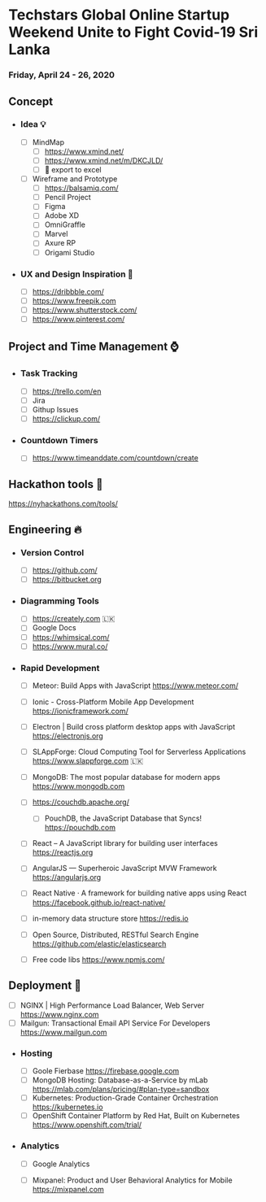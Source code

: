 # Techstars Global Online Startup Weekend Unite to Fight Covid-19 Sri Lanka
### Friday, April 24 - 26, 2020


## Concept
* ### Idea  :bulb:
  - [ ] MindMap
    - [ ] https://www.xmind.net/
    - [ ] https://www.xmind.net/m/DKCJLD/
    - [ ]  :key: export to excel 
  - [ ] Wireframe and Prototype
    - [ ] https://balsamiq.com/
    - [ ] Pencil Project
    - [ ] Figma
    - [ ] Adobe XD
    - [ ] OmniGraffle
    - [ ] Marvel
    - [ ] Axure RP
    - [ ] Origami Studio

* ### UX and Design Inspiration  :high_heel:
  - [ ] https://dribbble.com/
  - [ ] https://www.freepik.com
  - [ ] https://www.shutterstock.com/
  - [ ] https://www.pinterest.com/

## Project and Time Management  :watch:

* ### Task Tracking
  - [ ] https://trello.com/en
  - [ ] Jira
  - [ ] Githup Issues
  - [ ] https://clickup.com/
  
*  ### Countdown Timers

    - [ ] https://www.timeanddate.com/countdown/create
    
## Hackathon tools :knife:
https://nyhackathons.com/tools/
    
## Engineering  :fire:

* ### Version Control
  - [ ] https://github.com/
  - [ ] https://bitbucket.org
  
* ### Diagramming Tools
  - [ ] https://creately.com 🇱🇰
  - [ ] Google Docs
  - [ ] https://whimsical.com/
  - [ ] https://www.mural.co/
  
* ### Rapid Development
  - [ ] Meteor: Build Apps with JavaScript https://www.meteor.com/
  - [ ] Ionic - Cross-Platform Mobile App Development https://ionicframework.com/ 
  - [ ] Electron | Build cross platform desktop apps with JavaScript https://electronjs.org
  - [ ] SLAppForge: Cloud Computing Tool for Serverless Applications https://www.slappforge.com 🇱🇰
  - [ ] MongoDB: The most popular database for modern apps https://www.mongodb.com
  - [ ] https://couchdb.apache.org/
    - [ ] PouchDB, the JavaScript Database that Syncs!  https://pouchdb.com 
  - [ ] React – A JavaScript library for building user interfaces https://reactjs.org
  - [ ] AngularJS — Superheroic JavaScript MVW Framework https://angularjs.org
  - [ ] React Native · A framework for building native apps using React https://facebook.github.io/react-native/
  - [ ] in-memory data structure store https://redis.io
  - [ ] Open Source, Distributed, RESTful Search Engine https://github.com/elastic/elasticsearch
  - [ ] Free code libs https://www.npmjs.com/
    
  
## Deployment  :beers:

  - [ ] NGINX | High Performance Load Balancer, Web Server https://www.nginx.com
  - [ ] Mailgun: Transactional Email API Service For Developers https://www.mailgun.com
  
* ### Hosting
  - [ ] Goole Fierbase https://firebase.google.com  
  - [ ] MongoDB Hosting: Database-as-a-Service by mLab https://mlab.com/plans/pricing/#plan-type=sandbox
  - [ ] Kubernetes: Production-Grade Container Orchestration https://kubernetes.io
  - [ ] OpenShift Container Platform by Red Hat, Built on Kubernetes https://www.openshift.com/trial/
 
* ### Analytics
  - [ ] Google Analytics
  - [ ] Mixpanel: Product and User Behavioral Analytics for Mobile https://mixpanel.com
  
  
  
  
  
